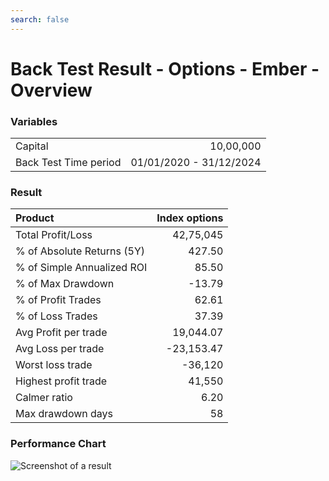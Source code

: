 ```yaml
---
search: false
---
```



# Back Test Result - Options - Ember - Overview

### Variables
<style>
  td:first-child {
    text-align: left;
  }
 
  td:last-child {
    text-align: right;
  }
</style>
 
<table>
    <tr>
    <td>Capital</td>
    <td>10,00,000</td>
    </tr>
    <tr>
    <td>Back Test Time period</td>
    <td>01/01/2020 - 31/12/2024</td>
    </tr>
</table>

### Result

|Product|Index options|
|:-|-:|
|Total Profit/Loss|42,75,045|
|% of Absolute Returns (5Y)|427.50|
|% of Simple Annualized ROI|85.50|
|% of Max Drawdown|-13.79|
|% of Profit Trades|62.61|
% of Loss Trades|37.39|
|Avg Profit per trade|19,044.07|
|Avg Loss per trade|-23,153.47|
|Worst loss trade|-36,120|
|Highest profit trade|41,550|
|Calmer ratio|6.20|
|Max drawdown days|58|

### Performance Chart

![Screenshot of a result](/Ember.png)